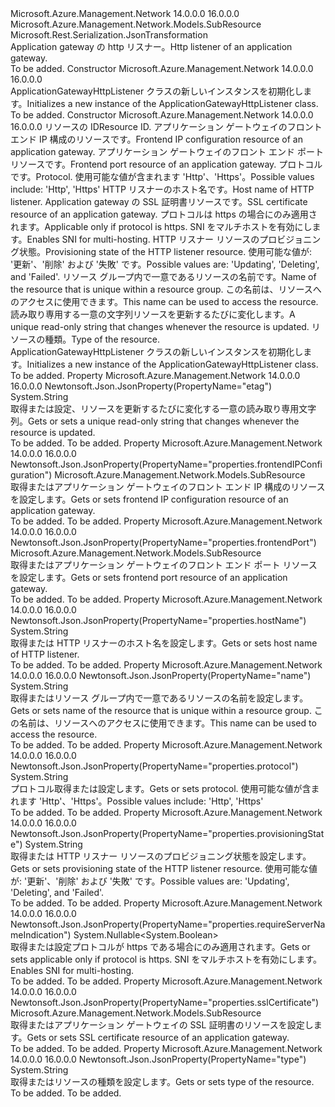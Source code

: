 <Type Name="ApplicationGatewayHttpListener" FullName="Microsoft.Azure.Management.Network.Models.ApplicationGatewayHttpListener">
  <TypeSignature Language="C#" Value="public class ApplicationGatewayHttpListener : Microsoft.Azure.Management.Network.Models.SubResource" />
  <TypeSignature Language="ILAsm" Value=".class public auto ansi beforefieldinit ApplicationGatewayHttpListener extends Microsoft.Azure.Management.Network.Models.SubResource" />
  <TypeSignature Language="DocId" Value="T:Microsoft.Azure.Management.Network.Models.ApplicationGatewayHttpListener" />
  <TypeSignature Language="VB.NET" Value="Public Class ApplicationGatewayHttpListener&#xA;Inherits SubResource" />
  <TypeSignature Language="F#" Value="type ApplicationGatewayHttpListener = class&#xA;    inherit SubResource" />
  <AssemblyInfo>
    <AssemblyName>Microsoft.Azure.Management.Network</AssemblyName>
    <AssemblyVersion>14.0.0.0</AssemblyVersion>
    <AssemblyVersion>16.0.0.0</AssemblyVersion>
  </AssemblyInfo>
  <Base>
    <BaseTypeName>Microsoft.Azure.Management.Network.Models.SubResource</BaseTypeName>
  </Base>
  <Interfaces />
  <Attributes>
    <Attribute>
      <AttributeName>Microsoft.Rest.Serialization.JsonTransformation</AttributeName>
    </Attribute>
  </Attributes>
  <Docs>
    <summary>
            <span data-ttu-id="03f78-101">Application gateway の http リスナー。</span><span class="sxs-lookup"><span data-stu-id="03f78-101">Http listener of an application gateway.</span></span>
            </summary>
    <remarks>To be added.</remarks>
  </Docs>
  <Members>
    <Member MemberName=".ctor">
      <MemberSignature Language="C#" Value="public ApplicationGatewayHttpListener ();" />
      <MemberSignature Language="ILAsm" Value=".method public hidebysig specialname rtspecialname instance void .ctor() cil managed" />
      <MemberSignature Language="DocId" Value="M:Microsoft.Azure.Management.Network.Models.ApplicationGatewayHttpListener.#ctor" />
      <MemberSignature Language="VB.NET" Value="Public Sub New ()" />
      <MemberType>Constructor</MemberType>
      <AssemblyInfo>
        <AssemblyName>Microsoft.Azure.Management.Network</AssemblyName>
        <AssemblyVersion>14.0.0.0</AssemblyVersion>
        <AssemblyVersion>16.0.0.0</AssemblyVersion>
      </AssemblyInfo>
      <Parameters />
      <Docs>
        <summary>
            <span data-ttu-id="03f78-102">ApplicationGatewayHttpListener クラスの新しいインスタンスを初期化します。</span><span class="sxs-lookup"><span data-stu-id="03f78-102">Initializes a new instance of the ApplicationGatewayHttpListener class.</span></span>
            </summary>
        <remarks>To be added.</remarks>
      </Docs>
    </Member>
    <Member MemberName=".ctor">
      <MemberSignature Language="C#" Value="public ApplicationGatewayHttpListener (string id = null, Microsoft.Azure.Management.Network.Models.SubResource frontendIPConfiguration = null, Microsoft.Azure.Management.Network.Models.SubResource frontendPort = null, string protocol = null, string hostName = null, Microsoft.Azure.Management.Network.Models.SubResource sslCertificate = null, Nullable&lt;bool&gt; requireServerNameIndication = null, string provisioningState = null, string name = null, string etag = null, string type = null);" />
      <MemberSignature Language="ILAsm" Value=".method public hidebysig specialname rtspecialname instance void .ctor(string id, class Microsoft.Azure.Management.Network.Models.SubResource frontendIPConfiguration, class Microsoft.Azure.Management.Network.Models.SubResource frontendPort, string protocol, string hostName, class Microsoft.Azure.Management.Network.Models.SubResource sslCertificate, valuetype System.Nullable`1&lt;bool&gt; requireServerNameIndication, string provisioningState, string name, string etag, string type) cil managed" />
      <MemberSignature Language="DocId" Value="M:Microsoft.Azure.Management.Network.Models.ApplicationGatewayHttpListener.#ctor(System.String,Microsoft.Azure.Management.Network.Models.SubResource,Microsoft.Azure.Management.Network.Models.SubResource,System.String,System.String,Microsoft.Azure.Management.Network.Models.SubResource,System.Nullable{System.Boolean},System.String,System.String,System.String,System.String)" />
      <MemberSignature Language="VB.NET" Value="Public Sub New (Optional id As String = null, Optional frontendIPConfiguration As SubResource = null, Optional frontendPort As SubResource = null, Optional protocol As String = null, Optional hostName As String = null, Optional sslCertificate As SubResource = null, Optional requireServerNameIndication As Nullable(Of Boolean) = null, Optional provisioningState As String = null, Optional name As String = null, Optional etag As String = null, Optional type As String = null)" />
      <MemberSignature Language="F#" Value="new Microsoft.Azure.Management.Network.Models.ApplicationGatewayHttpListener : string * Microsoft.Azure.Management.Network.Models.SubResource * Microsoft.Azure.Management.Network.Models.SubResource * string * string * Microsoft.Azure.Management.Network.Models.SubResource * Nullable&lt;bool&gt; * string * string * string * string -&gt; Microsoft.Azure.Management.Network.Models.ApplicationGatewayHttpListener" Usage="new Microsoft.Azure.Management.Network.Models.ApplicationGatewayHttpListener (id, frontendIPConfiguration, frontendPort, protocol, hostName, sslCertificate, requireServerNameIndication, provisioningState, name, etag, type)" />
      <MemberType>Constructor</MemberType>
      <AssemblyInfo>
        <AssemblyName>Microsoft.Azure.Management.Network</AssemblyName>
        <AssemblyVersion>14.0.0.0</AssemblyVersion>
        <AssemblyVersion>16.0.0.0</AssemblyVersion>
      </AssemblyInfo>
      <Parameters>
        <Parameter Name="id" Type="System.String" />
        <Parameter Name="frontendIPConfiguration" Type="Microsoft.Azure.Management.Network.Models.SubResource" />
        <Parameter Name="frontendPort" Type="Microsoft.Azure.Management.Network.Models.SubResource" />
        <Parameter Name="protocol" Type="System.String" />
        <Parameter Name="hostName" Type="System.String" />
        <Parameter Name="sslCertificate" Type="Microsoft.Azure.Management.Network.Models.SubResource" />
        <Parameter Name="requireServerNameIndication" Type="System.Nullable&lt;System.Boolean&gt;" />
        <Parameter Name="provisioningState" Type="System.String" />
        <Parameter Name="name" Type="System.String" />
        <Parameter Name="etag" Type="System.String" />
        <Parameter Name="type" Type="System.String" />
      </Parameters>
      <Docs>
        <param name="id"><span data-ttu-id="03f78-103">リソースの ID</span><span class="sxs-lookup"><span data-stu-id="03f78-103">Resource ID.</span></span></param>
        <param name="frontendIPConfiguration"><span data-ttu-id="03f78-104">アプリケーション ゲートウェイのフロント エンド IP 構成のリソースです。</span><span class="sxs-lookup"><span data-stu-id="03f78-104">Frontend IP configuration resource of an application gateway.</span></span></param>
        <param name="frontendPort"><span data-ttu-id="03f78-105">アプリケーション ゲートウェイのフロント エンド ポート リソースです。</span><span class="sxs-lookup"><span data-stu-id="03f78-105">Frontend port resource of an application gateway.</span></span></param>
        <param name="protocol"><span data-ttu-id="03f78-106">プロトコルです。</span><span class="sxs-lookup"><span data-stu-id="03f78-106">Protocol.</span></span> <span data-ttu-id="03f78-107">使用可能な値が含まれます 'Http'、'Https'。</span><span class="sxs-lookup"><span data-stu-id="03f78-107">Possible values include: 'Http', 'Https'</span></span></param>
        <param name="hostName"><span data-ttu-id="03f78-108">HTTP リスナーのホスト名です。</span><span class="sxs-lookup"><span data-stu-id="03f78-108">Host name of HTTP listener.</span></span></param>
        <param name="sslCertificate"><span data-ttu-id="03f78-109">Application gateway の SSL 証明書リソースです。</span><span class="sxs-lookup"><span data-stu-id="03f78-109">SSL certificate resource of an application gateway.</span></span></param>
        <param name="requireServerNameIndication"><span data-ttu-id="03f78-110">プロトコルは https の場合にのみ適用されます。</span><span class="sxs-lookup"><span data-stu-id="03f78-110">Applicable only if protocol is https.</span></span> <span data-ttu-id="03f78-111">SNI をマルチホストを有効にします。</span><span class="sxs-lookup"><span data-stu-id="03f78-111">Enables SNI for multi-hosting.</span></span></param>
        <param name="provisioningState"><span data-ttu-id="03f78-112">HTTP リスナー リソースのプロビジョニング状態。</span><span class="sxs-lookup"><span data-stu-id="03f78-112">Provisioning state of the HTTP listener resource.</span></span> <span data-ttu-id="03f78-113">使用可能な値が: '更新'、'削除' および '失敗' です。</span><span class="sxs-lookup"><span data-stu-id="03f78-113">Possible values are: 'Updating', 'Deleting', and 'Failed'.</span></span></param>
        <param name="name"><span data-ttu-id="03f78-114">リソース グループ内で一意であるリソースの名前です。</span><span class="sxs-lookup"><span data-stu-id="03f78-114">Name of the resource that is unique within a resource group.</span></span> <span data-ttu-id="03f78-115">この名前は、リソースへのアクセスに使用できます。</span><span class="sxs-lookup"><span data-stu-id="03f78-115">This name can be used to access the resource.</span></span></param>
        <param name="etag"><span data-ttu-id="03f78-116">読み取り専用する一意の文字列リソースを更新するたびに変化します。</span><span class="sxs-lookup"><span data-stu-id="03f78-116">A unique read-only string that changes whenever the resource is updated.</span></span></param>
        <param name="type"><span data-ttu-id="03f78-117">リソースの種類。</span><span class="sxs-lookup"><span data-stu-id="03f78-117">Type of the resource.</span></span></param>
        <summary>
            <span data-ttu-id="03f78-118">ApplicationGatewayHttpListener クラスの新しいインスタンスを初期化します。</span><span class="sxs-lookup"><span data-stu-id="03f78-118">Initializes a new instance of the ApplicationGatewayHttpListener class.</span></span>
            </summary>
        <remarks>To be added.</remarks>
      </Docs>
    </Member>
    <Member MemberName="Etag">
      <MemberSignature Language="C#" Value="public string Etag { get; set; }" />
      <MemberSignature Language="ILAsm" Value=".property instance string Etag" />
      <MemberSignature Language="DocId" Value="P:Microsoft.Azure.Management.Network.Models.ApplicationGatewayHttpListener.Etag" />
      <MemberSignature Language="VB.NET" Value="Public Property Etag As String" />
      <MemberSignature Language="F#" Value="member this.Etag : string with get, set" Usage="Microsoft.Azure.Management.Network.Models.ApplicationGatewayHttpListener.Etag" />
      <MemberType>Property</MemberType>
      <AssemblyInfo>
        <AssemblyName>Microsoft.Azure.Management.Network</AssemblyName>
        <AssemblyVersion>14.0.0.0</AssemblyVersion>
        <AssemblyVersion>16.0.0.0</AssemblyVersion>
      </AssemblyInfo>
      <Attributes>
        <Attribute>
          <AttributeName>Newtonsoft.Json.JsonProperty(PropertyName="etag")</AttributeName>
        </Attribute>
      </Attributes>
      <ReturnValue>
        <ReturnType>System.String</ReturnType>
      </ReturnValue>
      <Docs>
        <summary>
            <span data-ttu-id="03f78-119">取得または設定、リソースを更新するたびに変化する一意の読み取り専用文字列。</span><span class="sxs-lookup"><span data-stu-id="03f78-119">Gets or sets a unique read-only string that changes whenever the resource is updated.</span></span>
            </summary>
        <value>To be added.</value>
        <remarks>To be added.</remarks>
      </Docs>
    </Member>
    <Member MemberName="FrontendIPConfiguration">
      <MemberSignature Language="C#" Value="public Microsoft.Azure.Management.Network.Models.SubResource FrontendIPConfiguration { get; set; }" />
      <MemberSignature Language="ILAsm" Value=".property instance class Microsoft.Azure.Management.Network.Models.SubResource FrontendIPConfiguration" />
      <MemberSignature Language="DocId" Value="P:Microsoft.Azure.Management.Network.Models.ApplicationGatewayHttpListener.FrontendIPConfiguration" />
      <MemberSignature Language="VB.NET" Value="Public Property FrontendIPConfiguration As SubResource" />
      <MemberSignature Language="F#" Value="member this.FrontendIPConfiguration : Microsoft.Azure.Management.Network.Models.SubResource with get, set" Usage="Microsoft.Azure.Management.Network.Models.ApplicationGatewayHttpListener.FrontendIPConfiguration" />
      <MemberType>Property</MemberType>
      <AssemblyInfo>
        <AssemblyName>Microsoft.Azure.Management.Network</AssemblyName>
        <AssemblyVersion>14.0.0.0</AssemblyVersion>
        <AssemblyVersion>16.0.0.0</AssemblyVersion>
      </AssemblyInfo>
      <Attributes>
        <Attribute>
          <AttributeName>Newtonsoft.Json.JsonProperty(PropertyName="properties.frontendIPConfiguration")</AttributeName>
        </Attribute>
      </Attributes>
      <ReturnValue>
        <ReturnType>Microsoft.Azure.Management.Network.Models.SubResource</ReturnType>
      </ReturnValue>
      <Docs>
        <summary>
            <span data-ttu-id="03f78-120">取得またはアプリケーション ゲートウェイのフロント エンド IP 構成のリソースを設定します。</span><span class="sxs-lookup"><span data-stu-id="03f78-120">Gets or sets frontend IP configuration resource of an application gateway.</span></span>
            </summary>
        <value>To be added.</value>
        <remarks>To be added.</remarks>
      </Docs>
    </Member>
    <Member MemberName="FrontendPort">
      <MemberSignature Language="C#" Value="public Microsoft.Azure.Management.Network.Models.SubResource FrontendPort { get; set; }" />
      <MemberSignature Language="ILAsm" Value=".property instance class Microsoft.Azure.Management.Network.Models.SubResource FrontendPort" />
      <MemberSignature Language="DocId" Value="P:Microsoft.Azure.Management.Network.Models.ApplicationGatewayHttpListener.FrontendPort" />
      <MemberSignature Language="VB.NET" Value="Public Property FrontendPort As SubResource" />
      <MemberSignature Language="F#" Value="member this.FrontendPort : Microsoft.Azure.Management.Network.Models.SubResource with get, set" Usage="Microsoft.Azure.Management.Network.Models.ApplicationGatewayHttpListener.FrontendPort" />
      <MemberType>Property</MemberType>
      <AssemblyInfo>
        <AssemblyName>Microsoft.Azure.Management.Network</AssemblyName>
        <AssemblyVersion>14.0.0.0</AssemblyVersion>
        <AssemblyVersion>16.0.0.0</AssemblyVersion>
      </AssemblyInfo>
      <Attributes>
        <Attribute>
          <AttributeName>Newtonsoft.Json.JsonProperty(PropertyName="properties.frontendPort")</AttributeName>
        </Attribute>
      </Attributes>
      <ReturnValue>
        <ReturnType>Microsoft.Azure.Management.Network.Models.SubResource</ReturnType>
      </ReturnValue>
      <Docs>
        <summary>
            <span data-ttu-id="03f78-121">取得またはアプリケーション ゲートウェイのフロント エンド ポート リソースを設定します。</span><span class="sxs-lookup"><span data-stu-id="03f78-121">Gets or sets frontend port resource of an application gateway.</span></span>
            </summary>
        <value>To be added.</value>
        <remarks>To be added.</remarks>
      </Docs>
    </Member>
    <Member MemberName="HostName">
      <MemberSignature Language="C#" Value="public string HostName { get; set; }" />
      <MemberSignature Language="ILAsm" Value=".property instance string HostName" />
      <MemberSignature Language="DocId" Value="P:Microsoft.Azure.Management.Network.Models.ApplicationGatewayHttpListener.HostName" />
      <MemberSignature Language="VB.NET" Value="Public Property HostName As String" />
      <MemberSignature Language="F#" Value="member this.HostName : string with get, set" Usage="Microsoft.Azure.Management.Network.Models.ApplicationGatewayHttpListener.HostName" />
      <MemberType>Property</MemberType>
      <AssemblyInfo>
        <AssemblyName>Microsoft.Azure.Management.Network</AssemblyName>
        <AssemblyVersion>14.0.0.0</AssemblyVersion>
        <AssemblyVersion>16.0.0.0</AssemblyVersion>
      </AssemblyInfo>
      <Attributes>
        <Attribute>
          <AttributeName>Newtonsoft.Json.JsonProperty(PropertyName="properties.hostName")</AttributeName>
        </Attribute>
      </Attributes>
      <ReturnValue>
        <ReturnType>System.String</ReturnType>
      </ReturnValue>
      <Docs>
        <summary>
            <span data-ttu-id="03f78-122">取得または HTTP リスナーのホスト名を設定します。</span><span class="sxs-lookup"><span data-stu-id="03f78-122">Gets or sets host name of HTTP listener.</span></span>
            </summary>
        <value>To be added.</value>
        <remarks>To be added.</remarks>
      </Docs>
    </Member>
    <Member MemberName="Name">
      <MemberSignature Language="C#" Value="public string Name { get; set; }" />
      <MemberSignature Language="ILAsm" Value=".property instance string Name" />
      <MemberSignature Language="DocId" Value="P:Microsoft.Azure.Management.Network.Models.ApplicationGatewayHttpListener.Name" />
      <MemberSignature Language="VB.NET" Value="Public Property Name As String" />
      <MemberSignature Language="F#" Value="member this.Name : string with get, set" Usage="Microsoft.Azure.Management.Network.Models.ApplicationGatewayHttpListener.Name" />
      <MemberType>Property</MemberType>
      <AssemblyInfo>
        <AssemblyName>Microsoft.Azure.Management.Network</AssemblyName>
        <AssemblyVersion>14.0.0.0</AssemblyVersion>
        <AssemblyVersion>16.0.0.0</AssemblyVersion>
      </AssemblyInfo>
      <Attributes>
        <Attribute>
          <AttributeName>Newtonsoft.Json.JsonProperty(PropertyName="name")</AttributeName>
        </Attribute>
      </Attributes>
      <ReturnValue>
        <ReturnType>System.String</ReturnType>
      </ReturnValue>
      <Docs>
        <summary>
            <span data-ttu-id="03f78-123">取得またはリソース グループ内で一意であるリソースの名前を設定します。</span><span class="sxs-lookup"><span data-stu-id="03f78-123">Gets or sets name of the resource that is unique within a resource group.</span></span> <span data-ttu-id="03f78-124">この名前は、リソースへのアクセスに使用できます。</span><span class="sxs-lookup"><span data-stu-id="03f78-124">This name can be used to access the resource.</span></span>
            </summary>
        <value>To be added.</value>
        <remarks>To be added.</remarks>
      </Docs>
    </Member>
    <Member MemberName="Protocol">
      <MemberSignature Language="C#" Value="public string Protocol { get; set; }" />
      <MemberSignature Language="ILAsm" Value=".property instance string Protocol" />
      <MemberSignature Language="DocId" Value="P:Microsoft.Azure.Management.Network.Models.ApplicationGatewayHttpListener.Protocol" />
      <MemberSignature Language="VB.NET" Value="Public Property Protocol As String" />
      <MemberSignature Language="F#" Value="member this.Protocol : string with get, set" Usage="Microsoft.Azure.Management.Network.Models.ApplicationGatewayHttpListener.Protocol" />
      <MemberType>Property</MemberType>
      <AssemblyInfo>
        <AssemblyName>Microsoft.Azure.Management.Network</AssemblyName>
        <AssemblyVersion>14.0.0.0</AssemblyVersion>
        <AssemblyVersion>16.0.0.0</AssemblyVersion>
      </AssemblyInfo>
      <Attributes>
        <Attribute>
          <AttributeName>Newtonsoft.Json.JsonProperty(PropertyName="properties.protocol")</AttributeName>
        </Attribute>
      </Attributes>
      <ReturnValue>
        <ReturnType>System.String</ReturnType>
      </ReturnValue>
      <Docs>
        <summary>
            <span data-ttu-id="03f78-125">プロトコル取得または設定します。</span><span class="sxs-lookup"><span data-stu-id="03f78-125">Gets or sets protocol.</span></span> <span data-ttu-id="03f78-126">使用可能な値が含まれます 'Http'、'Https'。</span><span class="sxs-lookup"><span data-stu-id="03f78-126">Possible values include: 'Http', 'Https'</span></span>
            </summary>
        <value>To be added.</value>
        <remarks>To be added.</remarks>
      </Docs>
    </Member>
    <Member MemberName="ProvisioningState">
      <MemberSignature Language="C#" Value="public string ProvisioningState { get; set; }" />
      <MemberSignature Language="ILAsm" Value=".property instance string ProvisioningState" />
      <MemberSignature Language="DocId" Value="P:Microsoft.Azure.Management.Network.Models.ApplicationGatewayHttpListener.ProvisioningState" />
      <MemberSignature Language="VB.NET" Value="Public Property ProvisioningState As String" />
      <MemberSignature Language="F#" Value="member this.ProvisioningState : string with get, set" Usage="Microsoft.Azure.Management.Network.Models.ApplicationGatewayHttpListener.ProvisioningState" />
      <MemberType>Property</MemberType>
      <AssemblyInfo>
        <AssemblyName>Microsoft.Azure.Management.Network</AssemblyName>
        <AssemblyVersion>14.0.0.0</AssemblyVersion>
        <AssemblyVersion>16.0.0.0</AssemblyVersion>
      </AssemblyInfo>
      <Attributes>
        <Attribute>
          <AttributeName>Newtonsoft.Json.JsonProperty(PropertyName="properties.provisioningState")</AttributeName>
        </Attribute>
      </Attributes>
      <ReturnValue>
        <ReturnType>System.String</ReturnType>
      </ReturnValue>
      <Docs>
        <summary>
            <span data-ttu-id="03f78-127">取得または HTTP リスナー リソースのプロビジョニング状態を設定します。</span><span class="sxs-lookup"><span data-stu-id="03f78-127">Gets or sets provisioning state of the HTTP listener resource.</span></span>
            <span data-ttu-id="03f78-128">使用可能な値が: '更新'、'削除' および '失敗' です。</span><span class="sxs-lookup"><span data-stu-id="03f78-128">Possible values are: 'Updating', 'Deleting', and 'Failed'.</span></span>
            </summary>
        <value>To be added.</value>
        <remarks>To be added.</remarks>
      </Docs>
    </Member>
    <Member MemberName="RequireServerNameIndication">
      <MemberSignature Language="C#" Value="public Nullable&lt;bool&gt; RequireServerNameIndication { get; set; }" />
      <MemberSignature Language="ILAsm" Value=".property instance valuetype System.Nullable`1&lt;bool&gt; RequireServerNameIndication" />
      <MemberSignature Language="DocId" Value="P:Microsoft.Azure.Management.Network.Models.ApplicationGatewayHttpListener.RequireServerNameIndication" />
      <MemberSignature Language="VB.NET" Value="Public Property RequireServerNameIndication As Nullable(Of Boolean)" />
      <MemberSignature Language="F#" Value="member this.RequireServerNameIndication : Nullable&lt;bool&gt; with get, set" Usage="Microsoft.Azure.Management.Network.Models.ApplicationGatewayHttpListener.RequireServerNameIndication" />
      <MemberType>Property</MemberType>
      <AssemblyInfo>
        <AssemblyName>Microsoft.Azure.Management.Network</AssemblyName>
        <AssemblyVersion>14.0.0.0</AssemblyVersion>
        <AssemblyVersion>16.0.0.0</AssemblyVersion>
      </AssemblyInfo>
      <Attributes>
        <Attribute>
          <AttributeName>Newtonsoft.Json.JsonProperty(PropertyName="properties.requireServerNameIndication")</AttributeName>
        </Attribute>
      </Attributes>
      <ReturnValue>
        <ReturnType>System.Nullable&lt;System.Boolean&gt;</ReturnType>
      </ReturnValue>
      <Docs>
        <summary>
            <span data-ttu-id="03f78-129">取得または設定プロトコルが https である場合にのみ適用されます。</span><span class="sxs-lookup"><span data-stu-id="03f78-129">Gets or sets applicable only if protocol is https.</span></span> <span data-ttu-id="03f78-130">SNI をマルチホストを有効にします。</span><span class="sxs-lookup"><span data-stu-id="03f78-130">Enables SNI for multi-hosting.</span></span>
            </summary>
        <value>To be added.</value>
        <remarks>To be added.</remarks>
      </Docs>
    </Member>
    <Member MemberName="SslCertificate">
      <MemberSignature Language="C#" Value="public Microsoft.Azure.Management.Network.Models.SubResource SslCertificate { get; set; }" />
      <MemberSignature Language="ILAsm" Value=".property instance class Microsoft.Azure.Management.Network.Models.SubResource SslCertificate" />
      <MemberSignature Language="DocId" Value="P:Microsoft.Azure.Management.Network.Models.ApplicationGatewayHttpListener.SslCertificate" />
      <MemberSignature Language="VB.NET" Value="Public Property SslCertificate As SubResource" />
      <MemberSignature Language="F#" Value="member this.SslCertificate : Microsoft.Azure.Management.Network.Models.SubResource with get, set" Usage="Microsoft.Azure.Management.Network.Models.ApplicationGatewayHttpListener.SslCertificate" />
      <MemberType>Property</MemberType>
      <AssemblyInfo>
        <AssemblyName>Microsoft.Azure.Management.Network</AssemblyName>
        <AssemblyVersion>14.0.0.0</AssemblyVersion>
        <AssemblyVersion>16.0.0.0</AssemblyVersion>
      </AssemblyInfo>
      <Attributes>
        <Attribute>
          <AttributeName>Newtonsoft.Json.JsonProperty(PropertyName="properties.sslCertificate")</AttributeName>
        </Attribute>
      </Attributes>
      <ReturnValue>
        <ReturnType>Microsoft.Azure.Management.Network.Models.SubResource</ReturnType>
      </ReturnValue>
      <Docs>
        <summary>
            <span data-ttu-id="03f78-131">取得またはアプリケーション ゲートウェイの SSL 証明書のリソースを設定します。</span><span class="sxs-lookup"><span data-stu-id="03f78-131">Gets or sets SSL certificate resource of an application gateway.</span></span>
            </summary>
        <value>To be added.</value>
        <remarks>To be added.</remarks>
      </Docs>
    </Member>
    <Member MemberName="Type">
      <MemberSignature Language="C#" Value="public string Type { get; set; }" />
      <MemberSignature Language="ILAsm" Value=".property instance string Type" />
      <MemberSignature Language="DocId" Value="P:Microsoft.Azure.Management.Network.Models.ApplicationGatewayHttpListener.Type" />
      <MemberSignature Language="VB.NET" Value="Public Property Type As String" />
      <MemberSignature Language="F#" Value="member this.Type : string with get, set" Usage="Microsoft.Azure.Management.Network.Models.ApplicationGatewayHttpListener.Type" />
      <MemberType>Property</MemberType>
      <AssemblyInfo>
        <AssemblyName>Microsoft.Azure.Management.Network</AssemblyName>
        <AssemblyVersion>14.0.0.0</AssemblyVersion>
        <AssemblyVersion>16.0.0.0</AssemblyVersion>
      </AssemblyInfo>
      <Attributes>
        <Attribute>
          <AttributeName>Newtonsoft.Json.JsonProperty(PropertyName="type")</AttributeName>
        </Attribute>
      </Attributes>
      <ReturnValue>
        <ReturnType>System.String</ReturnType>
      </ReturnValue>
      <Docs>
        <summary>
            <span data-ttu-id="03f78-132">取得またはリソースの種類を設定します。</span><span class="sxs-lookup"><span data-stu-id="03f78-132">Gets or sets type of the resource.</span></span>
            </summary>
        <value>To be added.</value>
        <remarks>To be added.</remarks>
      </Docs>
    </Member>
  </Members>
</Type>